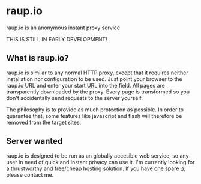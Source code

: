 # raup.io
raup.io is an anonymous instant proxy service

THIS IS STILL IN EARLY DEVELOPMENT!

## What is raup.io?
raup.io is similar to any normal HTTP proxy, except that it requires neither installation nor configuration to be used. Just point your browser to the raup.io URL and enter your start URL into the field. All pages are transparently downloaded by the proxy. Every page is transformed so you don't accidentally send requests to the server yourself.

The philosophy is to provide as much protection as possible. In order to guarantee that, some features like javascript and flash will therefore be removed from the target sites.

## Server wanted
raup.io is designed to be run as an globally accesible web service, so any user in need of quick and instant privacy can use it. I'm currently looking for a thrustworthy and free/cheap hosting solution. If you have one spare ;), please contact me.
